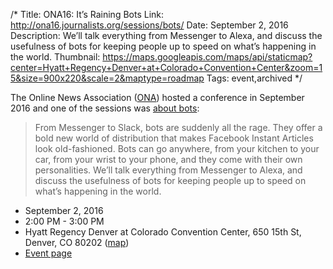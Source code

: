 /*
Title: ONA16: It’s Raining Bots
Link: http://ona16.journalists.org/sessions/bots/
Date: September 2, 2016
Description: We’ll talk everything from Messenger to Alexa, and discuss the usefulness of bots for keeping people up to speed on what’s happening in the world.
Thumbnail: https://maps.googleapis.com/maps/api/staticmap?center=Hyatt+Regency+Denver+at+Colorado+Convention+Center&zoom=15&size=900x220&scale=2&maptype=roadmap
Tags: event,archived
*/

The Online News Association ([ONA](http://ona16.journalists.org/)) hosted a conference in September 2016 and one of the sessions was [about bots](http://ona16.journalists.org/sessions/bots/):

> From Messenger to Slack, bots are suddenly all the rage. They offer a bold new world of distribution that makes Facebook Instant Articles look old-fashioned. Bots can go anywhere, from your kitchen to your car, from your wrist to your phone, and they come with their own personalities. We’ll talk everything from Messenger to Alexa, and discuss the usefulness of bots for keeping people up to speed on what’s happening in the world.



- September 2, 2016
- 2:00 PM - 3:00 PM
- Hyatt Regency Denver at Colorado Convention Center, 650 15th St, Denver, CO 80202 ([map](https://www.google.com/maps/dir/Current+Location/Hyatt+Regency+Denver+at+Colorado+Convention+Center))
- [Event page](http://ona16.journalists.org/sessions/bots/)
